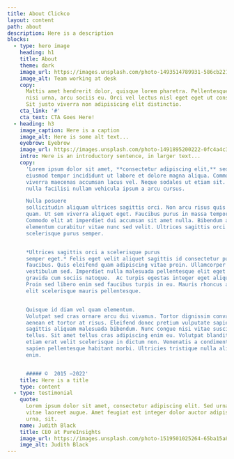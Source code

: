 ```yaml
---
title: About Clickco
layout: content
path: about
description: Here is a description
blocks:
  - type: hero image
    heading: h1
    title: About
    theme: dark
    image_url: https://images.unsplash.com/photo-1493514789931-586cb221d7a7?ixlib=rb-1.2.1&ixid=MnwxMjA3fDB8MHxwaG90by1wYWdlfHx8fGVufDB8fHx8&auto=format&fit=crop&w=2971&q=80
    image_alt: Team working at desk
    copy:
      Mattis amet hendrerit dolor, quisque lorem pharetra. Pellentesque lacus
      nisi urna, arcu sociis eu. Orci vel lectus nisl eget eget ut consectetur.
      Sit justo viverra non adipisicing elit distinctio.
    cta_link: '#'
    cta_text: CTA Goes Here!
  - heading: h3
    image_caption: Here is a caption
    image_alt: Here is some alt text...
    eyebrow: Eyebrow
    image_url: https://images.unsplash.com/photo-1491895200222-0fc4a4c35e18?ixlib=rb-1.2.1&ixid=MnwxMjA3fDB8MHxwaG90by1wYWdlfHx8fGVufDB8fHx8&auto=format&fit=crop&crop=focalpoint&fp-x=.735&fp-y=.55&w=1184&h=1376&q=80
    intro: Here is an introductory sentence, in larger text...
    copy:
      'Lorem ipsum dolor sit amet, **consectetur adipiscing elit,** sed do
      eiusmod tempor incididunt ut labore et dolore magna aliqua. Commodo
      viverra maecenas accumsan lacus vel. Neque sodales ut etiam sit. Commodo
      nulla facilisi nullam vehicula ipsum a arcu cursus.

      Nulla posuere
      sollicitudin aliquam ultrices sagittis orci. Non arcu risus quis varius
      quam. Ut sem viverra aliquet eget. Faucibus purus in massa tempor nec.
      Commodo elit at imperdiet dui accumsan sit amet nulla. Bibendum arcu vitae
      elementum curabitur vitae nunc sed velit. Ultrices sagittis orci a
      scelerisque purus semper.


      *Ultrices sagittis orci a scelerisque purus
      semper eget.* Felis eget velit aliquet sagittis id consectetur purus ut
      faucibus. Quis eleifend quam adipiscing vitae proin. Ullamcorper a lacus
      vestibulum sed. Imperdiet nulla malesuada pellentesque elit eget   >
      gravida cum sociis natoque.  Ac turpis egestas integer eget aliquet nibh.
      Proin sed libero enim sed faucibus turpis in eu. Mauris rhoncus aenean vel
      elit scelerisque mauris pellentesque.


      Quisque id diam vel quam elementum.
      Volutpat sed cras ornare arcu dui vivamus. Tortor dignissim convallis
      aenean et tortor at risus. Eleifend donec pretium vulputate sapien nec
      sagittis aliquam malesuada bibendum. Nunc congue nisi vitae suscipit
      tellus. Sit amet tellus cras adipiscing enim eu. Volutpat blandit aliquam
      etiam erat velit scelerisque in dictum non. Venenatis a condimentum vitae
      sapien pellentesque habitant morbi. Ultricies tristique nulla aliquet
      enim.


      ##### ©  2015 —2022'
    title: Here is a title
    type: content
  - type: testimonial
    quote:
      Lorem ipsum dolor sit amet, consectetur adipiscing elit. Sed urna nulla
      vitae laoreet augue. Amet feugiat est integer dolor auctor adipiscing nunc
      urna, sit.
    name: Judith Black
    title: CEO at PureInsights
    image_url: https://images.unsplash.com/photo-1519501025264-65ba15a82390?ixlib=rb-1.2.1&ixid=MnwxMjA3fDB8MHxwaG90by1wYWdlfHx8fGVufDB8fHx8&auto=format&fit=crop&w=1364&q=80
    imge_alt: Judith Black
---
```

